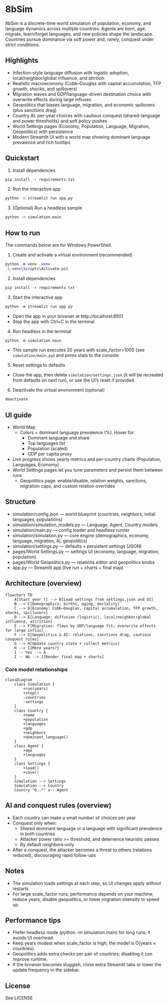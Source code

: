 # 8bSim

8bSim is a discrete-time world simulation of population, economy, and language dynamics across multiple countries. Agents are born, age, migrate, learn/forget languages, and new policies shape the landscape. Countries pursue dominance via soft power and, rarely, conquest under strict conditions.

## Highlights

- Infection-style language diffusion with logistic adoption, local/neighbor/global influence, and attrition
- Realistic macroeconomy (Cobb–Douglas with capital accumulation, TFP growth, shocks, and spillovers)
- Migration waves and GDP/language-driven destination choice with overwrite effects during large influxes
- Geopolitics that biases language, migration, and economic spillovers (plus sanctions drag)
- Country AI: per-year choices with cautious conquest (shared-language and power thresholds) and soft policy pushes
- World Settings pages (Economy, Population, Language, Migration, Geopolitics) with persistence
- Modern Streamlit UI with a world map showing dominant language prevalence and rich tooltips

## Quickstart

1) Install dependencies

```bash
pip install -r requirements.txt
```

2) Run the interactive app

```bash
python -m streamlit run app.py
```

3) (Optional) Run a headless sample

```bash
python -m simulation.main
```

## How to run

The commands below are for Windows PowerShell.

1) Create and activate a virtual environment (recommended)

```powershell
python -m venv .venv
.\.venv\Scripts\Activate.ps1
```

2) Install dependencies

```powershell
pip install -r requirements.txt
```

3) Start the interactive app

```powershell
python -m streamlit run app.py
```

- Open the app in your browser at http://localhost:8501
- Stop the app with Ctrl+C in the terminal

4) Run headless in the terminal

```powershell
python -m simulation.main
```

- This sample run executes 20 years with scale_factor=1000 (see `simulation/main.py`) and prints stats to the console.

5) Reset settings to defaults

- Close the app, then delete `simulation/settings.json` (it will be recreated from defaults on next run), or use the UI’s reset if provided.

6) Deactivate the virtual environment (optional)

```powershell
deactivate
```

## UI guide

- World Map
    - Colors = dominant language prevalence (%). Hover for:
        - Dominant language and share
        - Top languages list
        - Population (scaled)
        - GDP per capita proxy
- Live progress shows yearly metrics and per-country charts (Population, Languages, Economy)
- World Settings pages let you tune parameters and persist them between runs
    - Geopolitics page: enable/disable, relation weights, sanctions, migration caps, and custom relation overrides

## Structure

- simulation/config.json — world blueprint (countries, neighbors, initial languages, populations)
- simulation/simulation_models.py — Language, Agent, Country models
- simulation/main.py — config loader and headless runner
- simulation/simulation.py — core engine (demographics, economy, language, migration, AI, geopolitics)
- simulation/settings.py — defaults + persistent settings (JSON)
- pages/World Settings.py — settings UI (economy, language, migration, population)
- pages/World Geopolitics.py — relations editor and geopolitics knobs
- app.py — Streamlit app (live run + charts + final map)

## Architecture (overview)

```mermaid
flowchart TD
    A[Start year t] --> B[Load settings from settings.json and UI]
    B --> C[Demographics: births, aging, mortality]
    C --> D[Economy: Cobb–Douglas, capital accumulation, TFP growth, shocks, spillovers]
    D --> E[Language: diffusion (logistic), local/neighbor/global influence, attrition]
    E --> F[Migration: flows by GDP/language fit; overwrite effects for large influx]
    F --> G[Geopolitics & AI: relations, sanctions drag, cautious conquest rules]
    G --> H[Update country state + collect metrics]
    H --> I{More years?}
    I -- Yes --> A
    I -- No --> J[Render final map + charts]
```

### Core model relationships

```mermaid
classDiagram
    class Simulation {
        +run(years)
        +step()
        -countries
        -settings
    }
    class Country {
        +name
        +population
        +languages
        +gdp
        +neighbors
        +dominant_language()
    }
    class Agent {
        +age
        +languages
    }
    class Settings {
        +load()
        +save()
    }
    Simulation --> Settings
    Simulation --> Country
    Country "0..*" o-- Agent
```

## AI and conquest rules (overview)

- Each country can make a small number of choices per year
- Conquest only when:
    - Shared dominant language or a language with significant prevalence in both countries
    - Attacker power ratio >= threshold, and deterrence heuristic passes
    - By default neighbors-only
- After a conquest, the attacker becomes a threat to others (relations reduced), discouraging rapid follow-ups

## Notes

- The simulation loads settings at each step, so UI changes apply without restarts
- For large scale_factor runs, performance depends on your machine; reduce years, disable geopolitics, or lower migration intensity to speed up

## Performance tips

- Prefer headless mode (python -m simulation.main) for long runs; it avoids UI overhead.
- Keep years modest when scale_factor is high; the model is O(years × countries).
- Geopolitics adds extra checks per pair of countries; disabling it can improve runtime.
- If the browser becomes sluggish, close extra Streamlit tabs or lower the update frequency in the sidebar.

## License

See LICENSE